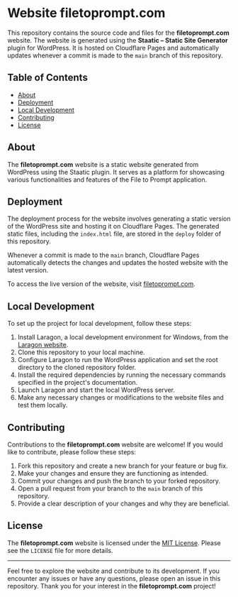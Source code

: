 # Website filetoprompt.com

This repository contains the source code and files for the **filetoprompt.com** website. The website is generated using the **Staatic – Static Site Generator** plugin for WordPress. It is hosted on Cloudflare Pages and automatically updates whenever a commit is made to the `main` branch of this repository.

## Table of Contents
- [About](#about)
- [Deployment](#deployment)
- [Local Development](#local-development)
- [Contributing](#contributing)
- [License](#license)

## About
The **filetoprompt.com** website is a static website generated from WordPress using the Staatic plugin. It serves as a platform for showcasing various functionalities and features of the File to Prompt application.

## Deployment
The deployment process for the website involves generating a static version of the WordPress site and hosting it on Cloudflare Pages. The generated static files, including the `index.html` file, are stored in the `deploy` folder of this repository.

Whenever a commit is made to the `main` branch, Cloudflare Pages automatically detects the changes and updates the hosted website with the latest version.

To access the live version of the website, visit [filetoprompt.com](https://filetoprompt.com).

## Local Development
To set up the project for local development, follow these steps:

1. Install Laragon, a local development environment for Windows, from the [Laragon website](https://laragon.org/).
2. Clone this repository to your local machine.
3. Configure Laragon to run the WordPress application and set the root directory to the cloned repository folder.
4. Install the required dependencies by running the necessary commands specified in the project's documentation.
5. Launch Laragon and start the local WordPress server.
6. Make any necessary changes or modifications to the website files and test them locally.

## Contributing
Contributions to the **filetoprompt.com** website are welcome! If you would like to contribute, please follow these steps:

1. Fork this repository and create a new branch for your feature or bug fix.
2. Make your changes and ensure they are functioning as intended.
3. Commit your changes and push the branch to your forked repository.
4. Open a pull request from your branch to the `main` branch of this repository.
5. Provide a clear description of your changes and why they are beneficial.

## License
The **filetoprompt.com** website is licensed under the [MIT License](LICENSE). Please see the `LICENSE` file for more details.

---

Feel free to explore the website and contribute to its development. If you encounter any issues or have any questions, please open an issue in this repository. Thank you for your interest in the **filetoprompt.com** project!
